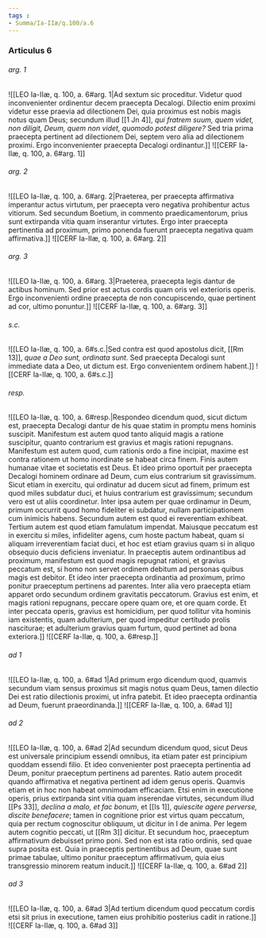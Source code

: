```yaml
---
tags : 
- Summa/Ia-IIæ/q.100/a.6
---
```


### Articulus 6

###### arg. 1
![[LEO Ia-IIæ, q. 100, a. 6#arg. 1|Ad sextum sic proceditur. Videtur quod inconvenienter ordinentur decem praecepta Decalogi. Dilectio enim proximi videtur esse praevia ad dilectionem Dei, quia proximus est nobis magis notus quam Deus; secundum illud [[1 Jn 4]], *qui fratrem suum, quem videt, non diligit, Deum, quem non videt, quomodo potest diligere?* Sed tria prima praecepta pertinent ad dilectionem Dei, septem vero alia ad dilectionem proximi. Ergo inconvenienter praecepta Decalogi ordinantur.]]
![[CERF Ia-IIæ, q. 100, a. 6#arg. 1]]

###### arg. 2
![[LEO Ia-IIæ, q. 100, a. 6#arg. 2|Praeterea, per praecepta affirmativa imperantur actus virtutum, per praecepta vero negativa prohibentur actus vitiorum. Sed secundum Boetium, in commento praedicamentorum, prius sunt extirpanda vitia quam inserantur virtutes. Ergo inter praecepta pertinentia ad proximum, primo ponenda fuerunt praecepta negativa quam affirmativa.]]
![[CERF Ia-IIæ, q. 100, a. 6#arg. 2]]

###### arg. 3
![[LEO Ia-IIæ, q. 100, a. 6#arg. 3|Praeterea, praecepta legis dantur de actibus hominum. Sed prior est actus cordis quam oris vel exterioris operis. Ergo inconvenienti ordine praecepta de non concupiscendo, quae pertinent ad cor, ultimo ponuntur.]]
![[CERF Ia-IIæ, q. 100, a. 6#arg. 3]]

###### s.c.
![[LEO Ia-IIæ, q. 100, a. 6#s.c.|Sed contra est quod apostolus dicit, [[Rm 13]], *quae a Deo sunt, ordinata sunt*. Sed praecepta Decalogi sunt immediate data a Deo, ut dictum est. Ergo convenientem ordinem habent.]]
![[CERF Ia-IIæ, q. 100, a. 6#s.c.]]

###### resp.
![[LEO Ia-IIæ, q. 100, a. 6#resp.|Respondeo dicendum quod, sicut dictum est, praecepta Decalogi dantur de his quae statim in promptu mens hominis suscipit. Manifestum est autem quod tanto aliquid magis a ratione suscipitur, quanto contrarium est gravius et magis rationi repugnans. Manifestum est autem quod, cum rationis ordo a fine incipiat, maxime est contra rationem ut homo inordinate se habeat circa finem. Finis autem humanae vitae et societatis est Deus. Et ideo primo oportuit per praecepta Decalogi hominem ordinare ad Deum, cum eius contrarium sit gravissimum. Sicut etiam in exercitu, qui ordinatur ad ducem sicut ad finem, primum est quod miles subdatur duci, et huius contrarium est gravissimum; secundum vero est ut aliis coordinetur. Inter ipsa autem per quae ordinamur in Deum, primum occurrit quod homo fideliter ei subdatur, nullam participationem cum inimicis habens. Secundum autem est quod ei reverentiam exhibeat. Tertium autem est quod etiam famulatum impendat. Maiusque peccatum est in exercitu si miles, infideliter agens, cum hoste pactum habeat, quam si aliquam irreverentiam faciat duci, et hoc est etiam gravius quam si in aliquo obsequio ducis deficiens inveniatur. In praeceptis autem ordinantibus ad proximum, manifestum est quod magis repugnat rationi, et gravius peccatum est, si homo non servet ordinem debitum ad personas quibus magis est debitor. Et ideo inter praecepta ordinantia ad proximum, primo ponitur praeceptum pertinens ad parentes. Inter alia vero praecepta etiam apparet ordo secundum ordinem gravitatis peccatorum. Gravius est enim, et magis rationi repugnans, peccare opere quam ore, et ore quam corde. Et inter peccata operis, gravius est homicidium, per quod tollitur vita hominis iam existentis, quam adulterium, per quod impeditur certitudo prolis nasciturae; et adulterium gravius quam furtum, quod pertinet ad bona exteriora.]]
![[CERF Ia-IIæ, q. 100, a. 6#resp.]]

###### ad 1
![[LEO Ia-IIæ, q. 100, a. 6#ad 1|Ad primum ergo dicendum quod, quamvis secundum viam sensus proximus sit magis notus quam Deus, tamen dilectio Dei est ratio dilectionis proximi, ut infra patebit. Et ideo praecepta ordinantia ad Deum, fuerunt praeordinanda.]]
![[CERF Ia-IIæ, q. 100, a. 6#ad 1]]

###### ad 2
![[LEO Ia-IIæ, q. 100, a. 6#ad 2|Ad secundum dicendum quod, sicut Deus est universale principium essendi omnibus, ita etiam pater est principium quoddam essendi filio. Et ideo convenienter post praecepta pertinentia ad Deum, ponitur praeceptum pertinens ad parentes. Ratio autem procedit quando affirmativa et negativa pertinent ad idem genus operis. Quamvis etiam et in hoc non habeat omnimodam efficaciam. Etsi enim in executione operis, prius extirpanda sint vitia quam inserendae virtutes, secundum illud [[Ps 33]], *declina a malo, et fac bonum*, et [[Is 1]], *quiescite agere perverse, discite benefacere*; tamen in cognitione prior est virtus quam peccatum, quia per rectum cognoscitur obliquum, ut dicitur in I de anima. Per legem autem cognitio peccati, ut [[Rm 3]] dicitur. Et secundum hoc, praeceptum affirmativum debuisset primo poni. Sed non est ista ratio ordinis, sed quae supra posita est. Quia in praeceptis pertinentibus ad Deum, quae sunt primae tabulae, ultimo ponitur praeceptum affirmativum, quia eius transgressio minorem reatum inducit.]]
![[CERF Ia-IIæ, q. 100, a. 6#ad 2]]

###### ad 3
![[LEO Ia-IIæ, q. 100, a. 6#ad 3|Ad tertium dicendum quod peccatum cordis etsi sit prius in executione, tamen eius prohibitio posterius cadit in ratione.]]
![[CERF Ia-IIæ, q. 100, a. 6#ad 3]]

